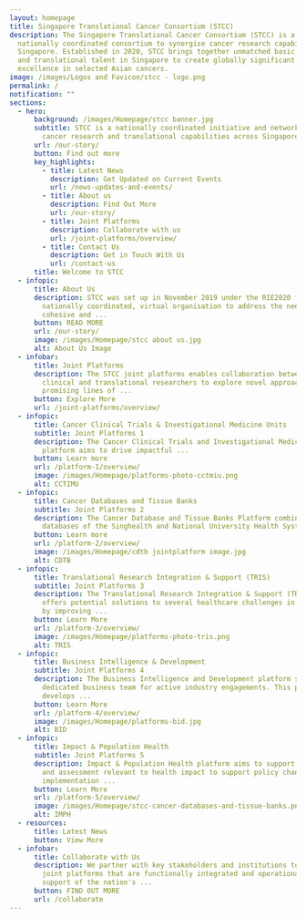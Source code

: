 ```yaml
---
layout: homepage
title: Singapore Translational Cancer Consortium (STCC)
description: The Singapore Translational Cancer Consortium (STCC) is a
  nationally coordinated consortium to synergise cancer research capabilities in
  Singapore. Established in 2020, STCC brings together unmatched basic, clinical
  and translational talent in Singapore to create globally significant peaks of
  excellence in selected Asian cancers.
image: /images/Logos and Favicon/stcc - logo.png
permalink: /
notification: ""
sections:
  - hero:
      background: /images/Homepage/stcc banner.jpg
      subtitle: STCC is a nationally coordinated initiative and network to synergise
        cancer research and translational capabilities across Singapore
      url: /our-story/
      button: Find out more
      key_highlights:
        - title: Latest News
          description: Get Updated on Current Events
          url: /news-updates-and-events/
        - title: About us
          description: Find Out More
          url: /our-story/
        - title: Joint Platforms
          description: Collaborate with us
          url: /joint-platforms/overview/
        - title: Contact Us
          description: Get in Touch With Us
          url: /contact-us
      title: Welcome to STCC
  - infopic:
      title: About Us
      description: STCC was set up in November 2019 under the RIE2020 funding as a
        nationally coordinated, virtual organisation to address the need for a
        cohesive and ...
      button: READ MORE
      url: /our-story/
      image: /images/Homepage/stcc about us.jpg
      alt: About Us Image
  - infobar:
      title: Joint Platforms
      description: The STCC joint platforms enables collaboration between basic,
        clinical and translational researchers to explore novel approaches, push
        promising lines of ...
      button: Explore More
      url: /joint-platforms/overview/
  - infopic:
      title: Cancer Clinical Trials & Investigational Medicine Units
      subtitle: Joint Platforms 1
      description: The Cancer Clinical Trials and Investigational Medicine Units
        platform aims to drive impactful ...
      button: Learn more
      url: /platform-1/overview/
      image: /images/Homepage/platforms-photo-cctmiu.png
      alt: CCTIMU
  - infopic:
      title: Cancer Databases and Tissue Banks
      subtitle: Joint Platforms 2
      description: The Cancer Database and Tissue Banks Platform combines existing
        databases of the Singhealth and National University Health System ...
      button: Learn more
      url: /platform-2/overview/
      image: /images/Homepage/cdtb jointplatform image.jpg
      alt: CDTB
  - infopic:
      title: Translational Research Integration & Support (TRIS)
      subtitle: Joint Platforms 3
      description: The Translational Research Integration & Support (TRIS) platform
        offers potential solutions to several healthcare challenges in oncology
        by improving ...
      button: Learn More
      url: /platform-3/overview/
      image: /images/Homepage/platforms-photo-tris.png
      alt: TRIS
  - infopic:
      title: Business Intelligence & Development
      subtitle: Joint Platforms 4
      description: The Business Intelligence and Development platform serves as STCC’s
        dedicated business team for active industry engagements. This platform
        develops ...
      button: Learn More
      url: /platform-4/overview/
      image: /images/Homepage/platforms-bid.jpg
      alt: BID
  - infopic:
      title: Impact & Population Health
      subtitle: Joint Platforms 5
      description: Impact & Population Health platform aims to support data generation
        and assessment relevant to health impact to support policy change and
        implementation ...
      button: Learn More
      url: /platform-5/overview/
      image: /images/Homepage/stcc-cancer-databases-and-tissue-banks.png
      alt: IMPH
  - resources:
      title: Latest News
      button: View More
  - infobar:
      title: Collaborate with Us
      description: We partner with key stakeholders and institutions to implement
        joint platforms that are functionally integrated and operational in
        support of the nation's ...
      button: FIND OUT MORE
      url: /collaborate
---
```

